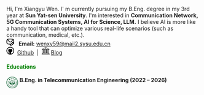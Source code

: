 Hi, I'm Xiangyu Wen. I' m currently pursuing my B.Eng. degree in my 3rd year at **Sun Yat-sen University**. I'm interested in **Communication Network, 5G Communication Systems, AI for Science, LLM.**  I believe AI is more like a handy tool that can optimize various real-life scenarios (such as communication, medical, etc.).<br>
<img src="./static/assets/img/mail.png" alt="mail" width="20" /> &nbsp; **Email:** wenxy59@mail2.sysu.edu.cn<br>
<a href="https://github.com/Mosfish" target="_blank"><img src="./static/assets/img/git.png" alt="github" width="20"></a> &nbsp;<a href="https://github.com/Mosfish">Github</a> &nbsp;| &nbsp;<a href="https://mosfish.github.io/wxyblog" target="_blank"><img src="./static/assets/img/blog.png" alt="blog" width="20"></a>&nbsp;<a href="https://mosfish.github.io/wxyblog">Blog</a>

#### <span style="color: green;">**Educations**</span>

<img src="./static/assets/img/sysu_logo.png" 
     alt="sysu" 
     align='left' width=30/>
&nbsp;**B.Eng. in Telecommunication Engineering (2022 – 2026)**